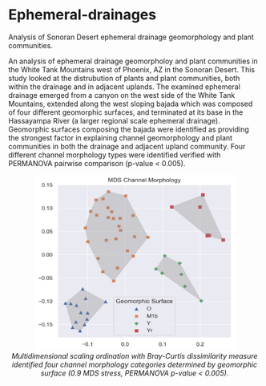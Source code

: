 # Ephemeral-drainages
Analysis of Sonoran Desert ephemeral drainage geomorphology and plant communities.

An analysis of ephemeral drainage geomorpholoy and plant communities in the White Tank Mountains west of Phoenix, AZ in the Sonoran Desert.  This study looked at the distrubution of plants and plant communities, both within the drainage and in adjacent uplands.  The examined ephemeral drainage emerged from a canyon on the west side of the White Tank Mountains, extended along the west sloping bajada which was composed of four different geomorphic surfaces, and terminated at its base in the Hassayampa River (a larger regional scale ephemeral drainage).  Geomorphic surfaces composing the bajada were identified as providing the strongest factor in explaining channel geomorphology and plant communities in both the drainage and adjacent upland community.  Four different channel morphology types were identified verified with PERMANOVA pairwise comparison (p-value < 0.005).

<div align="center">
<img src="docs/channel_morphology.png" alt="MDS of channel morphology, groups identified by geomorphic surface." width="400" height="350">
<br>
    <em>Multidimensional scaling ordination with Bray-Curtis dissimilarity measure identified four channel morphology categories determined by geomorphic surface (0.9 MDS stress, PERMANOVA p-value < 0.005). </em>
</div>

